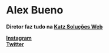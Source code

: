 <h1>
Alex Bueno
  
<h4>

Diretor faz tudo na [Katz Soluções Web](https://www.katzweb.com.br/)


  
[Instagram](https://www.instagram.com/alex_fbueno) <br>
[Twitter](https://twitter.com/Alex_Bueno_7)
